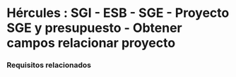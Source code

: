 # Hércules : SGI \- ESB \- SGE \- Proyecto SGE y presupuesto \- Obtener campos relacionar proyecto



### Requisitos relacionados






